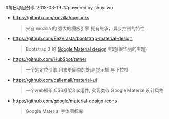 #每日项目分享 2015-03-19
##powered by shuyi.wu

* <https://github.com/mozilla/nunjucks>
  > 来自 mozilla 的 强大的模板引擎 拥有继承，异步控制的特性

* <https://github.com/FezVrasta/bootstrap-material-design>
  > Bootstrap 3 的 [Google Material design](https://github.com/Dogfalo/materialize) 主题(很华丽的主题)

* <https://github.com/HubSpot/tether>
  > 一个的定位引擎,用来更简单的处理 提示框 与下拉框

* <https://github.com/callemall/material-ui>
  > 一个web框架,CSS框架和js组件, 实现类似 Google Material 设计风格

* <https://github.com/google/material-design-icons>
  > Google Material 字体图标库